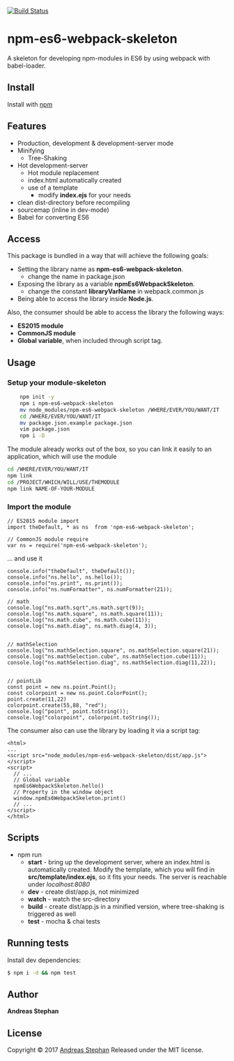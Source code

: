 [![Build Status](https://travis-ci.org/piccard21/npm-es6-webpack-skeleton.svg?branch=develop)](https://travis-ci.org/piccard21/npm-es6-webpack-skeleton)

# npm-es6-webpack-skeleton

A skeleton for developing npm-modules in ES6 by using webpack with babel-loader.

## Install

Install with [npm](https://www.npmjs.com/)

## Features

* Production, development & development-server mode
* Minifying
	* Tree-Shaking
* Hot development-server
	* Hot module replacement
	* index.html automatically created
	* use of a template 
		* modify **index.ejs** for your needs
* clean dist-directory before recompiling
* sourcemap (inline in dev-mode)
* Babel for converting ES6


## Access 
This package is bundled in a way that will achieve the following goals:
 
* Setting the library name as **npm-es6-webpack-skeleton**.
  * change the name in package.json
* Exposing the library as a variable  **npmEs6WebpackSkeleton**.
  * change the constant **libraryVarName** in webpack.common.js
* Being able to access the library inside **Node.js**.

Also, the consumer should be able to access the library the following ways:

* **ES2015 module**
* **CommonJS module**
* **Global variable**, when included through script tag.

## Usage

### Setup your module-skeleton

```sh
    npm init -y 
    npm i npm-es6-webpack-skeleton 
    mv node_modules/npm-es6-webpack-skeleton /WHERE/EVER/YOU/WANT/IT
    cd /WHERE/EVER/YOU/WANT/IT
    mv package.json.example package.json
    vim package.json
    npm i -D
 ```   

The module already works out of the box, so you can link it easily to an application, which will use the module

```sh
cd /WHERE/EVER/YOU/WANT/IT
npm link
cd /PROJECT/WHICH/WILL/USE/THEMODULE
npm link NAME-OF-YOUR-MODULE
```

### Import the module 

```
// ES2015 module import
import theDefault, * as ns  from 'npm-es6-webpack-skeleton';

// CommonJS module require
var ns = require('npm-es6-webpack-skeleton');
```

... and use it

``` 
console.info("theDefault", theDefault());
console.info("ns.hello", ns.hello());
console.info("ns.print", ns.print());
console.info("ns.numFormatter", ns.numFormatter(21)); 
 
// math
console.log("ns.math.sqrt",ns.math.sqrt(9)); 
console.log("ns.math.square", ns.math.square(11)); 
console.log("ns.math.cube", ns.math.cube(11));
console.log("ns.math.diag", ns.math.diag(4, 3));


// mathSelection
console.log("ns.mathSelection.square", ns.mathSelection.square(21)); 
console.log("ns.mathSelection.cube", ns.mathSelection.cube(11));
console.log("ns.mathSelection.diag", ns.mathSelection.diag(11,22));


// pointLib
const point = new ns.point.Point();
const colorpoint = new ns.point.ColorPoint();
point.create(11,22)
colorpoint.create(55,88, "red");
console.log("point", point.toString());
console.log("colorpoint", colorpoint.toString());
```

The consumer also can use the library by loading it via a script tag:

```
<html>
...
<script src="node_modules/npm-es6-webpack-skeleton/dist/app.js"></script>
<script>
  // ...
  // Global variable
  npmEs6WebpackSkeleton.hello()
  // Property in the window object
  window.npmEs6WebpackSkeleton.print()
  // ...
</script>
</html>
```


## Scripts

* npm run
  * **start** - bring up the development server, where an index.html is automatically created. Modify the template, which you will find in **src/template/index.ejs**, so it fits your needs. The server is reachable under *localhost:8080*
  * **dev** - create dist/app.js, not minimized
  * **watch** - watch the src-directory
  * **build** - create dist/app.js in a minified version, where tree-shaking is triggered as well 
  * **test** - mocha & chai tests 
 

## Running tests

Install dev dependencies:

```sh
$ npm i -d && npm test
```
 

## Author

**Andreas Stephan** 

## License

Copyright © 2017 [Andreas Stephan](https://cafe-serendipity.com)
Released under the MIT license. 
